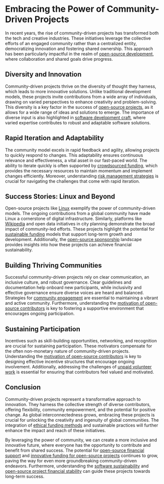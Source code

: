 # Embracing the Power of Community-Driven Projects

In recent years, the rise of community-driven projects has transformed both the tech and creative industries. These initiatives leverage the collective efforts of an engaged community rather than a centralized entity, democratizing innovation and fostering shared ownership. This approach has been particularly impactful in the realm of [open-source development](https://www.license-token.com/wiki/open-source-development-funding), where collaboration and shared goals drive progress.

## Diversity and Innovation

Community-driven projects thrive on the diversity of thought they harness, which leads to more innovative solutions. Unlike traditional development models, these projects invite contributions from a wide array of individuals, drawing on varied perspectives to enhance creativity and problem-solving. This diversity is a key factor in the success of [open-source projects](https://www.license-token.com/wiki/open-source-project-funding-trends), as it allows for a wide range of ideas and solutions to emerge. The importance of diverse input is also highlighted in [software development craft](https://www.license-token.com/wiki/software-development-craft), where varied expertise contributes to robust and adaptable software solutions.

## Rapid Iteration and Adaptability

The community model excels in rapid feedback and agility, allowing projects to quickly respond to changes. This adaptability ensures continuous relevance and effectiveness, a vital asset in our fast-paced world. The ability to iterate quickly is often supported by [crowdsourced funding](https://www.license-token.com/wiki/crowdsourced-funding-for-open-source-software), which provides the necessary resources to maintain momentum and implement changes efficiently. Moreover, understanding [risk management strategies](https://www.license-token.com/wiki/risk-management-strategies) is crucial for navigating the challenges that come with rapid iteration.

## Success Stories: Linux and Beyond

Open-source projects like [Linux](https://www.linuxfoundation.org/) exemplify the power of community-driven models. The ongoing contributions from a global community have made Linux a cornerstone of digital infrastructure. Similarly, platforms like [Wikipedia](https://www.wikipedia.org/) and open data initiatives in city planning demonstrate the broad impact of community-led efforts. These projects highlight the potential for [sustainable funding](https://www.license-token.com/wiki/sustainable-funding-open-source) models that support long-term growth and development. Additionally, the [open-source sponsorship](https://www.license-token.com/wiki/open-source-sponsorship) landscape provides insights into how these projects can achieve financial sustainability.

## Building Thriving Communities

Successful community-driven projects rely on clear communication, an inclusive culture, and robust governance. Clear guidelines and documentation help onboard new participants, while inclusivity and effective governance ensure diverse voices are heard and balanced. Strategies for [community engagement](https://www.license-token.com/wiki/community-engagement-strategies) are essential to maintaining a vibrant and active community. Furthermore, understanding the [motivation of open-source contributors](https://www.license-token.com/wiki/open-source-contributors-motivation) is key to fostering a supportive environment that encourages ongoing participation.

## Sustaining Participation

Incentives such as skill-building opportunities, networking, and recognition are crucial for sustaining participation. These motivators compensate for the often non-monetary nature of community-driven projects. Understanding the [motivation of open-source contributors](https://www.license-token.com/wiki/open-source-contributors-motivation) is key to designing effective incentive structures that encourage ongoing involvement. Additionally, addressing the challenges of [unpaid volunteer work](https://www.license-token.com/wiki/unpaid-volunteer-work) is essential for ensuring that contributors feel valued and motivated.

## Conclusion

Community-driven projects represent a transformative approach to innovation. They harness the collective strength of diverse contributors, offering flexibility, community empowerment, and the potential for positive change. As global interconnectedness grows, embracing these projects is crucial for unlocking the creativity and ingenuity of global communities. The integration of [ethical funding methods](https://www.license-token.com/wiki/ethical-funding-methods) and sustainable practices will further enhance the impact and reach of these initiatives.

By leveraging the power of community, we can create a more inclusive and innovative future, where everyone has the opportunity to contribute and benefit from shared success. The potential for [open-source financial support](https://www.license-token.com/wiki/open-source-financial-support) and [innovative funding for open-source projects](https://www.license-token.com/wiki/innovative-funding-for-open-source-projects) continues to grow, paving the way for even more groundbreaking community-driven endeavors. Furthermore, understanding the [software sustainability](https://www.license-token.com/wiki/software-sustainability) and [open-source project financial stability](https://www.license-token.com/wiki/open-source-project-financial-stability) can guide these projects towards long-term success.